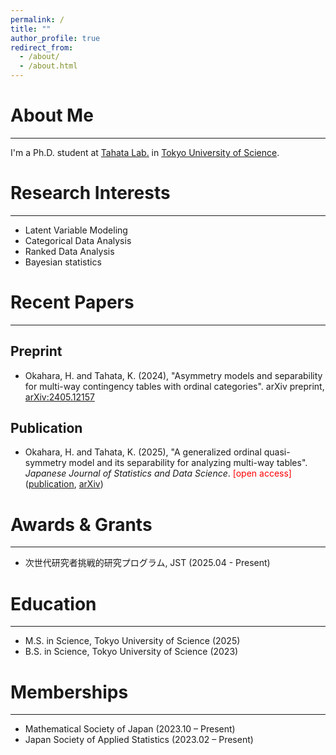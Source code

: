 ```yaml
---
permalink: /
title: ""
author_profile: true
redirect_from: 
  - /about/
  - /about.html
---
```


# About Me
---
I'm a Ph.D. student at [Tahata Lab.](https://tahata-lab.is.noda.tus.ac.jp/) in [Tokyo University of Science](https://www.tus.ac.jp/en/grad/riko/).


# Research Interests
---
- Latent Variable Modeling
- Categorical Data Analysis
- Ranked Data Analysis
- Bayesian statistics


# Recent Papers
---
## Preprint
- Okahara, H. and Tahata, K. (2024), "Asymmetry models and separability for multi-way contingency tables with ordinal categories". arXiv preprint, [arXiv:2405.12157](https://arxiv.org/abs/2405.12157)

## Publication
- Okahara, H. and Tahata, K. (2025), "A generalized ordinal quasi-symmetry model and its separability for analyzing multi-way tables". *Japanese Journal of Statistics and Data Science*. <span style="color: red;">[open access]</span> ([publication](https://link.springer.com/article/10.1007/s42081-024-00289-4), [arXiv](https://arxiv.org/abs/2405.04193))


# Awards & Grants
---
- 次世代研究者挑戦的研究プログラム, JST (2025.04 - Present)


# Education
---
- M.S. in Science, Tokyo University of Science (2025)
- B.S. in Science, Tokyo University of Science (2023)


# Memberships
---
- Mathematical Society of Japan (2023.10 – Present)
- Japan Society of Applied Statistics (2023.02 – Present)
